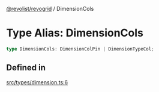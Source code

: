 [@revolist/revogrid](README.md) / DimensionCols

# Type Alias: DimensionCols

```ts
type DimensionCols: DimensionColPin | DimensionTypeCol;
```

## Defined in

[src/types/dimension.ts:6](https://github.com/revolist/revogrid/blob/db3bbd7b3dfb60c01decc2efa78ae175ced1baa0/src/types/dimension.ts#L6)
